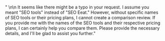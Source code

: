 " \n\n It seems like there might be a typo in your request. I assume you meant \"SEO tools\" instead of \"SEO Eeat.\" However, without specific names of SEO tools or their pricing plans, I cannot create a comparison review. If you provide me with the names of the SEO tools and their respective pricing plans, I can certainly help you compare them. Please provide the necessary details, and I'll be glad to assist you further."